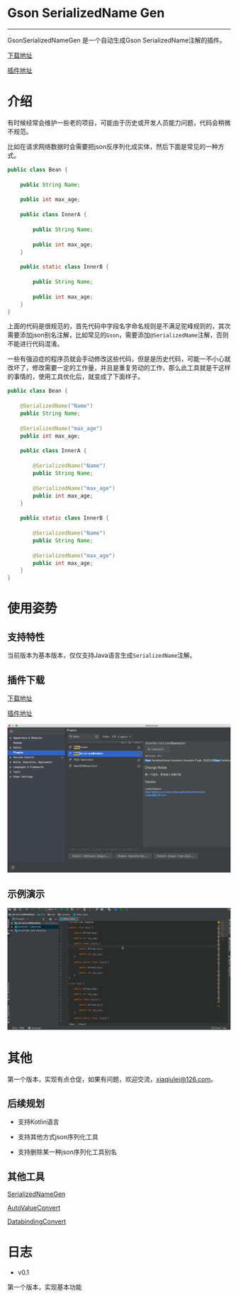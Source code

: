 # Gson SerializedName Gen

---

GsonSerializedNameGen 是一个自动生成Gson SerializedName注解的插件。

[下载地址](https://github.com/LiushuiXiaoxia/SerializedNameGen/tree/master/jars)

[插件地址](https://plugins.jetbrains.com/plugin/11225-gsonserializednamegen)

# 介绍

有时候经常会维护一些老的项目，可能由于历史或开发人员能力问题，代码会稍微不规范。

比如在请求网络数据时会需要把json反序列化成实体，然后下面是常见的一种方式。

```java
public class Bean {

    public String Name;

    public int max_age;
    
    public class InnerA {

        public String Name;

        public int max_age;
    }

    public static class InnerB {

        public String Name;

        public int max_age;
    }
}
```
上面的代码是很规范的，首先代码中字段名字命名规则是不满足驼峰规则的，其次需要添加json别名注解，比如常见的`Gson`，需要添加`@SerializedName`注解，否则不能进行代码混淆。

一些有强迫症的程序员就会手动修改这些代码，但是是历史代码，可能一不小心就改坏了，修改需要一定的工作量，并且是重复劳动的工作，那么此工具就是干这样的事情的，使用工具优化后，就变成了下面样子。

```java
public class Bean {

    @SerializedName("Name")
    public String Name;

    @SerializedName("max_age")
    public int max_age;
    
    public class InnerA {

        @SerializedName("Name")
        public String Name;

        @SerializedName("max_age")
        public int max_age;
    }

    public static class InnerB {

        @SerializedName("Name")
        public String Name;

        @SerializedName("max_age")
        public int max_age;
    }
}
```

# 使用姿势

## 支持特性

当前版本为基本版本，仅仅支持Java语言生成`SerializedName`注解。

## 插件下载

[下载地址](https://github.com/LiushuiXiaoxia/SerializedNameGen/tree/master/jars)

[插件地址](https://plugins.jetbrains.com/plugin/11225-gsonserializednamegen)

![插件安装](https://raw.githubusercontent.com/LiushuiXiaoxia/SerializedNameGen/master/docs/2.png)

## 示例演示

![示例演示](https://raw.githubusercontent.com/LiushuiXiaoxia/SerializedNameGen/master/docs/1.gif)

# 其他

第一个版本，实现有点仓促，如果有问题，欢迎交流，xiaqiulei@126.com。

## 后续规划

* 支持Kotlin语言

* 支持其他方式json序列化工具

* 支持删除某一种json序列化工具别名

## 其他工具

[SerializedNameGen](https://github.com/LiushuiXiaoxia/SerializedNameGen)

[AutoValueConvert](https://github.com/LiushuiXiaoxia/AutoValueConvert)

[DatabindingConvert](https://github.com/LiushuiXiaoxia/DatabindingConvert)

# 日志

* v0.1

第一个版本，实现基本功能
